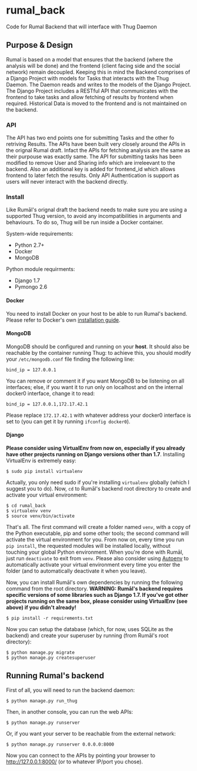 # rumal_back
Code for Rumal Backend that will interface with Thug Daemon

## Purpose & Design
Rumal is based on a model that ensures that the backend (where the analysis will be done) and the frontend (client facing side and the social network) remain decoupled. Keeping this in mind the Backend comprises of a Django Project with models for Tasks that interacts with the Thug Daemon. The Daemon reads and writes to the models of the Django Project. The Django Project includes a RESTful API that communicates with the frontend to take tasks and allow fetching of results by frontend when required. Historical Data is moved to the frontend and is not maintained on the backend.

### API
The API has two end points one for submitting Tasks and the other fo retriving Results. The APIs have been built very closely around the APIs in the orignal Rumal draft. Infact the APIs for fetching analysis are the same as their purpouse was exactly same. The API for submitting tasks has been modified to remove User and Sharing info which are irreleevant to the backend. Also an additional key is added for frontend_id which allows frontend to later fetch the results. Only API Authentication is support as users will never interact with the backend directly.

### Install

Like Rumāl's orignal draft the backend needs to make sure you are using a supported Thug version, to avoid any incompatibilities in arguments and behaviours. To do so, Thug will be run inside a Docker container.

System-wide requirements:
* Python 2.7+
* Docker
* MongoDB

Python module requirments:
* Django 1.7
* Pymongo 2.6

#### Docker
You need to install Docker on your host to be able to run Rumal's backend. Please refer to Docker's own [installation guide](https://docs.docker.com/installation/).

#### MongoDB
MongoDB should be configured and running on your **host**. It should also be reachable by the container running Thug: to achieve this, you should modify your `/etc/mongodb.conf` file finding the following line:

    bind_ip = 127.0.0.1

You can remove or comment it if you want MongoDB to be listening on all interfaces; else, if you want it to run only on localhost and on the internal docker0 interface, change it to read:

    bind_ip = 127.0.0.1,172.17.42.1

Please replace `172.17.42.1` with whatever address your docker0 interface is set to (you can get it by running `ifconfig docker0`).

#### Django
**Please consider using VirtualEnv from now on, especially if you already have other projects running on Django versions other than 1.7**. Installing VirtualEnv is extremely easy:

    $ sudo pip install virtualenv

Actually, you only need sudo if you're installing `virtualenv` globally (which I suggest you to do). Now, `cd` to Rumāl's backend root directory to create and activate your virtual environment:

    $ cd rumal_back
    $ virtualenv venv
    $ source venv/bin/activate

That's all. The first command will create a folder named `venv`, with a copy of the Python executable, pip and some other tools; the second command will activate the virtual environment for you. From now on, every time you run `pip install`, the requested modules will be installed locally, without touching your global Python environment.
When you're done with Rumāl, just run `deactivate` to exit from `venv`. Please also consider using [Autoenv](https://github.com/kennethreitz/autoenv) to automatically activate your virtual environment every time you enter the folder (and to automatically deactivate it when you leave).

Now, you can install Rumāl's own dependencies by running the following command from the root directory. **WARNING: Rumāl's backend requires specific versions of some libraries such as Django 1.7. If you've got other projects running on the same box, please consider using VirtualEnv (see above) if you didn't already!**

    $ pip install -r requirements.txt

Now you can setup the database (which, for now, uses SQLite as the backend) and create your superuser by running (from Rumāl's root directory):

    $ python manage.py migrate
    $ python manage.py createsuperuser

## Running Rumal's backend

First of all, you will need to run the backend daemon:

    $ python manage.py run_thug

Then, in another console, you can run the web APIs:

    $ python manage.py runserver

Or, if you want your server to be reachable from the external network:

    $ python manage.py runserver 0.0.0.0:8000

Now you can connect to the APIs by pointing your browser to http://127.0.0.1:8000/ (or to whatever IP/port you chose).
